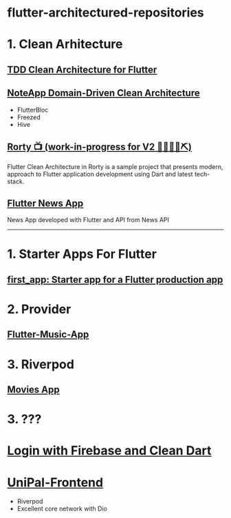 # flutter-architectured-repositories

# 1. Clean Arhitecture
  
  ## [TDD Clean Architecture for Flutter](https://github.com/ResoCoder/flutter-tdd-clean-architecture-course)

  ## [NoteApp Domain-Driven Clean Architecture](https://github.com/imSanjaySoni/NoteApp-Clean-Architecture)
  - FlutterBloc
  - Freezed
  - Hive

  ## [Rorty 📺 (work-in-progress for V2 👷🔧️👷‍♀️⛏)](https://github.com/developersancho/Rorty.Flutter)
  Flutter Clean Architecture in Rorty is a sample project that presents modern, approach to Flutter application development using Dart and latest tech-stack.
  
  ## [Flutter News App](https://github.com/CoderJava/Flutter-News-App)
  News App developed with Flutter and API from News API

----------

# 

# 1. Starter Apps For Flutter

  ## [first_app: Starter app for a Flutter production app](https://github.com/gregertw/actingweb_firstapp)

# 2. Provider

  ## [Flutter-Music-App](https://github.com/Prometheum01/Flutter-Music-App)
  
# 3. Riverpod
  
  ## [Movies App](https://github.com/Roaa94/movies_app)

# 3. ???

# [Login with Firebase and Clean Dart](https://github.com/jacobaraujo7/login-firebase-clean-dart)

# [UniPal-Frontend](https://github.com/cyntaria/UniPal-Frontend)
- Riverpod
- Excellent core network with Dio

